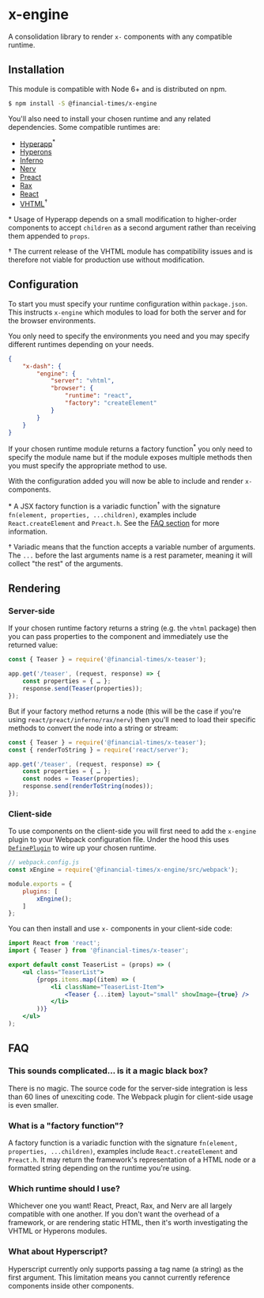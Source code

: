 # x-engine

A consolidation library to render `x-` components with any compatible runtime.

## Installation

This module is compatible with Node 6+ and is distributed on npm.

```bash
$ npm install -S @financial-times/x-engine
```

You'll also need to install your chosen runtime and any related dependencies. Some compatible runtimes are:

- [Hyperapp](https://github.com/hyperapp/hyperapp)<sup>\*</sup>
- [Hyperons](https://github.com/i-like-robots/hyperons)
- [Inferno](https://infernojs.org/)
- [Nerv](https://github.com/NervJS/nerv)
- [Preact](https://preactjs.com/)
- [Rax](https://alibaba.github.io/rax/)
- [React](https://reactjs.org/)
- [VHTML](https://github.com/developit/vhtml)<sup>†</sup>

\* Usage of Hyperapp depends on a small modification to higher-order components to accept `children` as a second argument rather than receiving them appended to `props`.

† The current release of the VHTML module has compatibility issues and is therefore not viable for production use without modification.

## Configuration

To start you must specify your runtime configuration within `package.json`. This instructs `x-engine` which modules to load for both the server and for the browser environments.

You only need to specify the environments you need and you may specify different runtimes depending on your needs.

```json
{
	"x-dash": {
		"engine": {
			"server": "vhtml",
			"browser": {
				"runtime": "react",
				"factory": "createElement"
			}
		}
	}
}
```

If your chosen runtime module returns a factory function<sup>\*</sup> you only need to specify the module name but if the module exposes multiple methods then you must specify the appropriate method to use.

With the configuration added you will now be able to include and render `x-` components.

\* A JSX factory function is a variadic function<sup>†</sup> with the signature `fn(element, properties, ...children)`, examples include `React.createElement` and `Preact.h`. See the [FAQ section](#faq) for more information.

† Variadic means that the function accepts a variable number of arguments. The `...` before the last arguments name is a rest parameter, meaning it will collect "the rest" of the arguments.

## Rendering

### Server-side

If your chosen runtime factory returns a string (e.g. the `vhtml` package) then you can pass properties to the component and immediately use the returned value:

```js
const { Teaser } = require('@financial-times/x-teaser');

app.get('/teaser', (request, response) => {
	const properties = { … };
	response.send(Teaser(properties));
});
```

But if your factory method returns a node (this will be the case if you're using `react/preact/inferno/rax/nerv`) then you'll need to load their specific methods to convert the node into a string or stream:

```js
const { Teaser } = require('@financial-times/x-teaser');
const { renderToString } = require('react/server');

app.get('/teaser', (request, response) => {
	const properties = { … };
	const nodes = Teaser(properties);
	response.send(renderToString(nodes));
});
```

### Client-side

To use components on the client-side you will first need to add the `x-engine` plugin to your Webpack configuration file. Under the hood this uses [`DefinePlugin`](https://webpack.js.org/plugins/define-plugin/) to wire up your chosen runtime.

```js
// webpack.config.js
const xEngine = require('@financial-times/x-engine/src/webpack');

module.exports = {
	plugins: [
		xEngine();
	]
};
```

You can then install and use `x-` components in your client-side code:

```jsx
import React from 'react';
import { Teaser } from '@financial-times/x-teaser';

export default const TeaserList = (props) => (
	<ul class="TeaserList">
		{props.items.map((item) => (
			<li className="TeaserList-Item">
				<Teaser {...item} layout="small" showImage={true} />
			</li>
		))}
	</ul>
);
```

## FAQ

### This sounds complicated… is it a magic black box?

There is no magic. The source code for the server-side integration is less than 60 lines of unexciting code. The Webpack plugin for client-side usage is even smaller.

### What is a "factory function"?

A factory function is a variadic function with the signature `fn(element, properties, ...children)`, examples include `React.createElement` and `Preact.h`. It may return the framework's representation of a HTML node or a formatted string depending on the runtime you're using.

### Which runtime should I use?

Whichever one you want! React, Preact, Rax, and Nerv are all largely compatible with one another. If you don't want the overhead of a framework, or are rendering static HTML, then it's worth investigating the VHTML or Hyperons modules.

### What about Hyperscript?

Hyperscript currently only supports passing a tag name (a string) as the first argument. This limitation means you cannot currently reference components inside other components.
